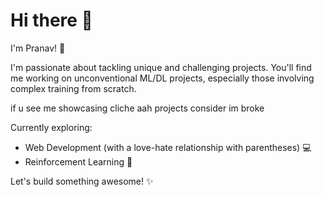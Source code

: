 # Hi there 👋

I'm Pranav! 🚀

I'm passionate about tackling unique and challenging projects. You'll find me working on unconventional ML/DL projects, especially those involving complex training from scratch.

if u see me showcasing cliche aah projects consider im broke

Currently exploring:

- Web Development (with a love-hate relationship with parentheses) 💻
- Reinforcement Learning 🤖

Let's build something awesome! ✨

